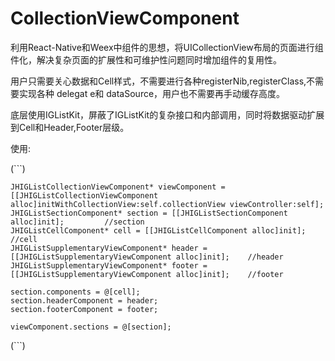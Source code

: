 # CollectionViewComponent
利用React-Native和Weex中组件的思想，将UICollectionView布局的页面进行组件化，解决复杂页面的扩展性和可维护性问题同时增加组件的复用性。

用户只需要关心数据和Cell样式，不需要进行各种registerNib,registerClass,不需要实现各种 delegat e和 dataSource，用户也不需要再手动缓存高度。

底层使用IGListKit，屏蔽了IGListKit的复杂接口和内部调用，同时将数据驱动扩展到Cell和Header,Footer层级。

使用:

(```)

    JHIGListCollectionViewComponent* viewComponent = [[JHIGListCollectionViewComponent alloc]initWithCollectionView:self.collectionView viewController:self];
    JHIGListSectionComponent* section = [[JHIGListSectionComponent alloc]init];         //section
    JHIGListCellComponent* cell = [[JHIGListCellComponent alloc]init];                  //cell
    JHIGListSupplementaryViewComponent* header = [[JHIGListSupplementaryViewComponent alloc]init];    //header
    JHIGListSupplementaryViewComponent* footer = [[JHIGListSupplementaryViewComponent alloc]init];    //footer
    
    section.components = @[cell];
    section.headerComponent = header;
    section.footerComponent = footer;
    
    viewComponent.sections = @[section];
(```)
